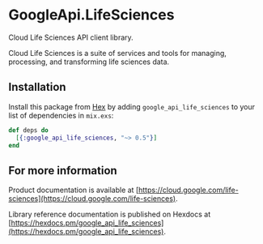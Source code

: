 # GoogleApi.LifeSciences

Cloud Life Sciences API client library.

Cloud Life Sciences is a suite of services and tools for managing, processing, and transforming life sciences data.

## Installation

Install this package from [Hex](https://hex.pm) by adding
`google_api_life_sciences` to your list of dependencies in `mix.exs`:

```elixir
def deps do
  [{:google_api_life_sciences, "~> 0.5"}]
end
```

## For more information

Product documentation is available at [https://cloud.google.com/life-sciences](https://cloud.google.com/life-sciences).

Library reference documentation is published on Hexdocs at
[https://hexdocs.pm/google_api_life_sciences](https://hexdocs.pm/google_api_life_sciences).

